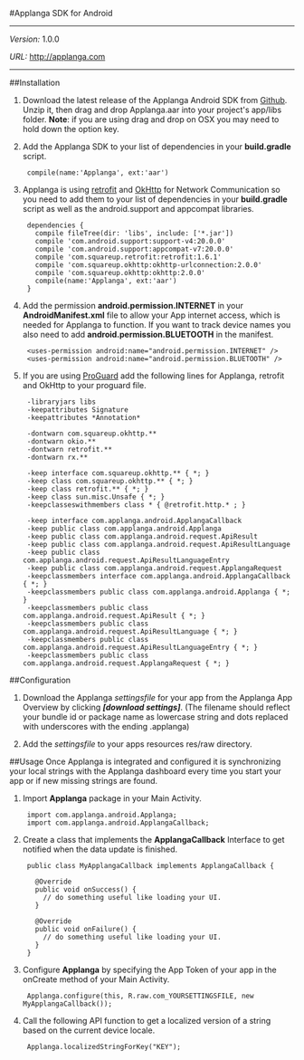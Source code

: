 #Applanga SDK for Android
***
*Version:* 1.0.0

*URL:* <http://applanga.com> 
***

##Installation
1. Download the latest release of the Applanga Android SDK from [Github](https://github.com/applanga/sdk-android/releases). Unzip it, then drag and drop Applanga.aar into your project's app/libs folder. **Note**: if you are using drag and drop on OSX you may need to hold down the option key.


2. Add the Applanga SDK to your list of dependencies in your **build.gradle** script.

        compile(name:'Applanga', ext:'aar')

3. Applanga is using [retrofit](http://square.github.io/retrofit/) and [OkHttp](http://square.github.io/okhttp/) for Network Communication so you need to add them to your list of dependencies in your **build.gradle** script as well as the android.support and appcompat libraries.

        dependencies {
          compile fileTree(dir: 'libs', include: ['*.jar'])
          compile 'com.android.support:support-v4:20.0.0'
          compile 'com.android.support:appcompat-v7:20.0.0'
          compile 'com.squareup.retrofit:retrofit:1.6.1'
          compile 'com.squareup.okhttp:okhttp-urlconnection:2.0.0'
          compile 'com.squareup.okhttp:okhttp:2.0.0'
          compile(name:'Applanga', ext:'aar')
        }

4. Add the permission **android.permission.INTERNET** in your **AndroidManifest.xml** file to allow your App internet access, which is needed for Applanga to function. If you want to track device names you also need to add **android.permission.BLUETOOTH** in the manifest.

        <uses-permission android:name="android.permission.INTERNET" />
        <uses-permission android:name="android.permission.BLUETOOTH" />

5. If you are using [ProGuard](http://developer.android.com/tools/help/proguard.html) add the following lines for Applanga, retrofit and OkHttp to your proguard file.

        -libraryjars libs
        -keepattributes Signature
        -keepattributes *Annotation*

        -dontwarn com.squareup.okhttp.**
        -dontwarn okio.**
        -dontwarn retrofit.**
        -dontwarn rx.**

        -keep interface com.squareup.okhttp.** { *; }
        -keep class com.squareup.okhttp.** { *; }
        -keep class retrofit.** { *; }
        -keep class sun.misc.Unsafe { *; }
        -keepclasseswithmembers class * { @retrofit.http.* ; }

        -keep interface com.applanga.android.ApplangaCallback
        -keep public class com.applanga.android.Applanga
        -keep public class com.applanga.android.request.ApiResult
        -keep public class com.applanga.android.request.ApiResultLanguage
        -keep public class com.applanga.android.request.ApiResultLanguageEntry
        -keep public class com.applanga.android.request.ApplangaRequest
        -keepclassmembers interface com.applanga.android.ApplangaCallback { *; }
        -keepclassmembers public class com.applanga.android.Applanga { *; }
        -keepclassmembers public class com.applanga.android.request.ApiResult { *; }
        -keepclassmembers public class com.applanga.android.request.ApiResultLanguage { *; }
        -keepclassmembers public class com.applanga.android.request.ApiResultLanguageEntry { *; }
        -keepclassmembers public class com.applanga.android.request.ApplangaRequest { *; }


##Configuration
1. Download the Applanga *settingsfile* for your app from the Applanga App Overview by clicking ***[download settings]***. (The filename should reflect your bundle id or package name as lowercase string and dots replaced with underscores with the ending .applanga)
 
2. Add the *settingsfile* to your apps resources res/raw directory.


##Usage
Once Applanga is integrated and configured it is synchronizing your local strings with the Applanga dashboard every time you start your app or if new missing strings are found.

1. Import **Applanga** package in your Main Activity.

        import com.applanga.android.Applanga;
        import com.applanga.android.ApplangaCallback;

2. Create a class that implements the **ApplangaCallback** Interface to get notified when the data update is finished.

        public class MyApplangaCallback implements ApplangaCallback {

          @Override
          public void onSuccess() {
            // do something useful like loading your UI.
          }

          @Override
          public void onFailure() {
            // do something useful like loading your UI.
          }
        }

3. Configure **Applanga** by specifying the App Token of your app in the onCreate method of your Main Activity.

        Applanga.configure(this, R.raw.com_YOURSETTINGSFILE, new MyApplangaCallback());

3. Call the following API function to get a localized version of a string based on the current device locale.

        Applanga.localizedStringForKey("KEY");
